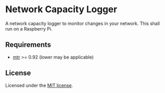 # Network Capacity Logger

A network capacity logger to monitor changes in your network. This shall run on a Raspberry Pi.

## Requirements

* [mtr](https://github.com/traviscross/mtr) >= 0.92 (lower may be applicable)

## License

Licensed under the [MIT license](https://opensource.org/licenses/MIT).
